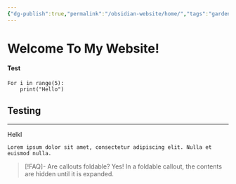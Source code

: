 ```yaml
---
{"dg-publish":true,"permalink":"/obsidian-website/home/","tags":"gardenEntry","dgHomeLink":false}
---
```


# Welcome To My Website!
#### Test

```jupyter
For i in range(5):
	print("Hello")
```

## Testing

---

Helkl

```ad-note
Lorem ipsum dolor sit amet, consectetur adipiscing elit. Nulla et euismod nulla.

```

> [!FAQ]- Are callouts foldable?
> Yes! In a foldable callout, the contents are hidden until it is expanded.